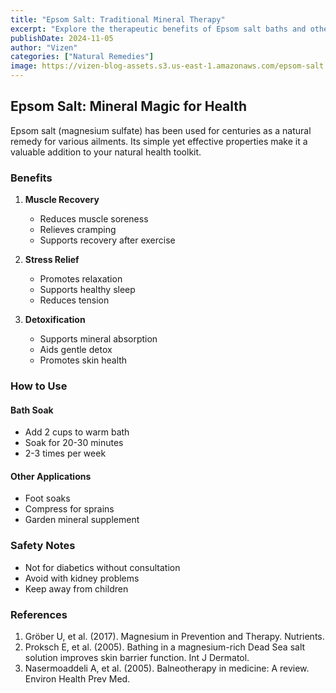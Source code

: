 ```yaml
---
title: "Epsom Salt: Traditional Mineral Therapy"
excerpt: "Explore the therapeutic benefits of Epsom salt baths and other applications for pain relief and relaxation."
publishDate: 2024-11-05
author: "Vizen"
categories: ["Natural Remedies"]
image: https://vizen-blog-assets.s3.us-east-1.amazonaws.com/epsom-salt.jpeg
---
```


## Epsom Salt: Mineral Magic for Health

Epsom salt (magnesium sulfate) has been used for centuries as a natural remedy for various ailments. Its simple yet effective properties make it a valuable addition to your natural health toolkit.

### Benefits

1. **Muscle Recovery**
   - Reduces muscle soreness
   - Relieves cramping
   - Supports recovery after exercise

2. **Stress Relief**
   - Promotes relaxation
   - Supports healthy sleep
   - Reduces tension

3. **Detoxification**
   - Supports mineral absorption
   - Aids gentle detox
   - Promotes skin health

### How to Use

#### Bath Soak
- Add 2 cups to warm bath
- Soak for 20-30 minutes
- 2-3 times per week

#### Other Applications
- Foot soaks
- Compress for sprains
- Garden mineral supplement

### Safety Notes
- Not for diabetics without consultation
- Avoid with kidney problems
- Keep away from children

### References

1. Gröber U, et al. (2017). Magnesium in Prevention and Therapy. Nutrients.
2. Proksch E, et al. (2005). Bathing in a magnesium-rich Dead Sea salt solution improves skin barrier function. Int J Dermatol.
3. Nasermoaddeli A, et al. (2005). Balneotherapy in medicine: A review. Environ Health Prev Med.
